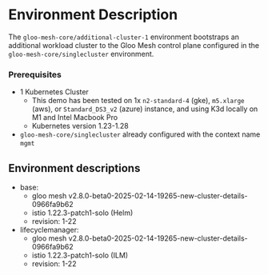 # Environment Description
The `gloo-mesh-core/additional-cluster-1` environment bootstraps an additional workload cluster to the Gloo Mesh control plane configured in the `gloo-mesh-core/singlecluster` environment.

### Prerequisites
- 1 Kubernetes Cluster
    - This demo has been tested on 1x `n2-standard-4` (gke), `m5.xlarge` (aws), or `Standard_DS3_v2` (azure) instance, and using K3d locally on M1 and Intel Macbook Pro
    - Kubernetes version 1.23-1.28
- `gloo-mesh-core/singlecluster` already configured with the context name `mgmt`

## Environment descriptions
- base:
    - gloo mesh v2.8.0-beta0-2025-02-14-19265-new-cluster-details-0966fa9b62
    - istio 1.22.3-patch1-solo (Helm)
    - revision: 1-22
- lifecyclemanager:
    - gloo mesh v2.8.0-beta0-2025-02-14-19265-new-cluster-details-0966fa9b62
    - istio 1.22.3-patch1-solo (ILM)
    - revision: 1-22